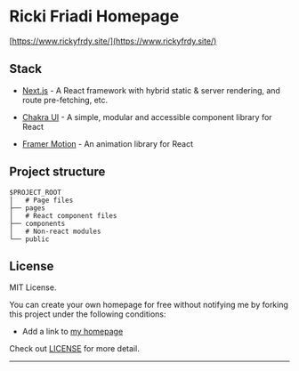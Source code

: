 # Ricki Friadi Homepage

[https://www.rickyfrdy.site/](https://www.rickyfrdy.site/)

## Stack

- [Next.js](https://nextjs.org/) - A React framework with hybrid static & server rendering, and route pre-fetching, etc.

- [Chakra UI](https://chakra-ui.com/) - A simple, modular and accessible component library for React

- [Framer Motion](https://www.framer.com/motion/) - An animation library for React

## Project structure

```
$PROJECT_ROOT
│   # Page files
├── pages
│   # React component files
├── components
│   # Non-react modules
└── public
```

## License

MIT License.

You can create your own homepage for free without notifying me by forking this project under the following conditions:

- Add a link to [my homepage](https://www.rickyfrdy.site/)

Check out [LICENSE](./LICENSE) for more detail.

---
